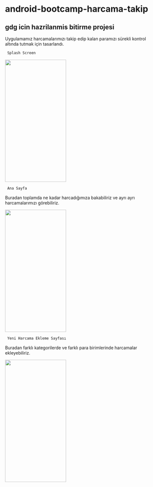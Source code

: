 # android-bootcamp-harcama-takip
## gdg icin hazrilanmis bitirme projesi
Uygulamamız harcamalarımızı takip edip kalan paramızı sürekli kontrol altında tutmak için tasarlandı. 
```bash
 Splash Screen
```



<img src="https://user-images.githubusercontent.com/52047068/117550343-8034a600-b048-11eb-8e70-32e38c82df4e.jpg" data-canonical-src="https://user-images.githubusercontent.com/52047068/117550343-8034a600-b048-11eb-8e70-32e38c82df4e.jpg" width="200" height="400" />


```bash
 Ana Sayfa
```
Buradan toplamda ne kadar harcadığımıza bakabiliriz ve ayrı ayrı harcamalarımızı görebiliriz.



<img src="https://user-images.githubusercontent.com/52047068/117550628-0ac9d500-b04a-11eb-8e8b-ae9352dd1382.jpg" data-canonical-src="https://user-images.githubusercontent.com/52047068/117550343-8034a600-b048-11eb-8e70-32e38c82df4e.jpg" width="200" height="400" />

```bash
 Yeni Harcama Ekleme Sayfası
```
Buradan farklı kategorilerde ve farklı para birimlerinde harcamalar ekleyebiliriz.

<img src="https://user-images.githubusercontent.com/52047068/117550634-10bfb600-b04a-11eb-93be-42d355441dd0.jpg" data-canonical-src="https://user-images.githubusercontent.com/52047068/117550343-8034a600-b048-11eb-8e70-32e38c82df4e.jpg" width="200" height="400" />


